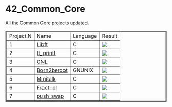 # 42_Common_Core
All the Common Core projects updated.

<!--
#groups
42

#languages

#frames and libs

-->

<table border=3 <tr>
	<td>
		Project.N
	</td><td>
		Name
	</td><td>
		Language
	</td><td>
		Result
	</td
</tr><tr>
  <td>
		1
	</td><td>
		<a href="https://github.com/MirkokriM/42_Common_Core/tree/main/libft">Libft</a>
	</td><td>
		C
	</td><td>
		<img src="https://badge42.vercel.app/api/v2/cldu2s4nx00440gl8a0gi877d/project/2945482"/>
	</td>
</tr><tr>
    <td>
		2
	</td><td>
		<a href="https://github.com/MirkokriM/42_Common_Core/tree/main/ft_printf">ft_printf</a>
	</td><td>
		C
	</td><td>
		<img src="https://badge42.vercel.app/api/v2/cldu2s4nx00440gl8a0gi877d/project/2963820"/>
	</td>
</tr><tr>
  <td>
		3
	</td><td>
		<a href="https://github.com/MirkokriM/42_Common_Core/tree/main/Get_next_line">GNL</a>
	</td><td>
		C
	</td><td>
		<img src="https://badge42.vercel.app/api/v2/cldu2s4nx00440gl8a0gi877d/project/2976635"/>
	</td>
</tr><tr>
  <td>
		4
	</td><td>
		<a href="https://github.com/MirkokriM/42_Common_Core/tree/main/Born2beroot">Born2beroot</a>
	</td><td>
		GNUNIX
	</td><td>
		<img src="https://badge42.vercel.app/api/v2/cldu2s4nx00440gl8a0gi877d/project/3000664"/>
	</td>
</tr><tr>
  <td>
		5
	</td><td>
		<a href="https://github.com/MirkokriM/42_Common_Core/tree/main/Minitalk">Minitalk</a>
	</td><td>
		C
	</td><td>
		<img src="https://badge42.vercel.app/api/v2/cldu2s4nx00440gl8a0gi877d/project/3023108"/>
	</td>
</tr><tr>
  <td>
		6
	</td><td>
		<a href="https://github.com/MirkokriM/42_Common_Core/tree/main/Fract-ol">Fract-ol</a>
	</td><td>
		C
	</td><td>
		<img src="https://badge42.vercel.app/api/v2/cldu2s4nx00440gl8a0gi877d/project/3067293"/>
	</td>
</tr><tr>
  <td>
		7
	</td><td>
		<a href="https://github.com/MirkokriM/42_Common_Core/tree/main/push_swap">push_swap</a>
	</td><td>
		C
	</td><td>
		<img src="https://badge42.vercel.app/api/v2/cldu2s4nx00440gl8a0gi877d/project/3066008"/>
	</td>
